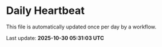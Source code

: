 # Daily Heartbeat
This file is automatically updated once per day by a workflow.

Last update: **2025-10-30 05:31:03 UTC**
